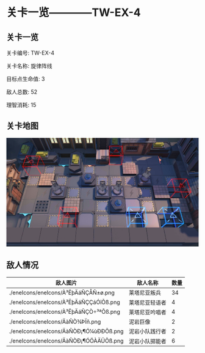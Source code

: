 # 关卡一览————TW-EX-4


## 关卡一览

关卡编号: TW-EX-4

关卡名称: 旋律阵线

目标点生命值: 3

敌人总数: 52

理智消耗: 15


## 关卡地图
![TW-EX-4](./oprMap/TW-EX-4.png)

## 敌人情况

| 敌人图片 | 敌人名称 | 数量  |
|---------|-----|-----|
| ./eneIcons/eneIcons/À³ËþÄáÑÇÅÑ±ø.png| 莱塔尼亚叛兵  |   34  |
| ./eneIcons/eneIcons/À³ËþÄáÑÇÇáÓïÕß.png| 莱塔尼亚轻语者  |   4  |
| ./eneIcons/eneIcons/À³ËþÄáÑÇÒ÷³ªÕß.png| 莱塔尼亚吟唱者  |   4  |
| ./eneIcons/eneIcons/ÄàÑÒ¾ÞÏñ.png| 泥岩巨像  |   2  |
| ./eneIcons/eneIcons/ÄàÑÒÐ¡¶Ó¼ùÐÐÕß.png| 泥岩小队践行者  |   2  |
| ./eneIcons/eneIcons/ÄàÑÒÐ¡¶ÓÖÀÄÜÕß.png| 泥岩小队掷能者  |   6  |

